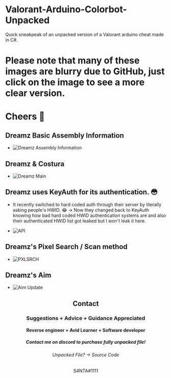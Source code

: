 # Valorant-Arduino-Colorbot-Unpacked
Quick sneakpeak of an unpacked version of a Valorant arduino cheat made in C#.

# Please note that many of these images are blurry due to GitHub, just click on the image to see a more clear version.
# Cheers :beers:
## Dreamz Basic Assembly Information
- ![Dreamz Assembly Information](https://user-images.githubusercontent.com/104591599/166617245-518e5dda-d85c-4532-97c3-88323e4746a0.png)

## Dreamz & Costura
- ![Dreamz Main](https://user-images.githubusercontent.com/104591599/166617286-cff95fb8-f28b-4658-a964-359cce6f2445.png)

## Dreamz uses KeyAuth for its authentication. :flushed:
- It recently switched to hard coded auth through their server by literally asking people's HWID. :joy: -> Now they changed back to KeyAuth knowing how bad hard coded HWID authentication systems are and also their authenticated HWID list got leaked but I won't leak it here.

- ![API](https://user-images.githubusercontent.com/104591599/166617327-4e39db33-66bb-4128-9416-81f3f22a366d.png)

## Dreamz's Pixel Search / Scan method
- ![PXLSRCH](https://user-images.githubusercontent.com/104591599/166617165-4f2dc126-2bbd-4173-accc-a5988619ee23.png)

## Dreamz's Aim
- ![Aim Update](https://user-images.githubusercontent.com/104591599/166617445-4ff129a9-91a0-48e4-ba53-6bff0394fff6.png)

<h2 align="center">Contact</h2>
<h3 align="center">Suggestions + Advice + Guidance Appreciated </h3>
<h4 align="center">Reverse engineer + Avid Learner + Software developer</h4>
<h5 align="center">Contact me on discord to purchase fully unpacked file!</h5>
<h6 align="center">Unpacked File? -> Source Code</h6>
<p align="center">S4NTA#1111</p>

